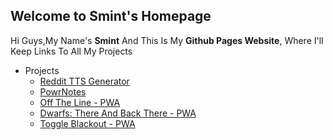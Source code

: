 ## Welcome to Smint's Homepage
Hi Guys,My Name's **Smint** And This Is My **Github Pages Website**, Where I'll Keep Links To All My Projects

- Projects
  - [Reddit TTS Generator](https://smintgaming.github.io/RedditTTSGenerator/index.html)
  - [PowrNotes](https://smintgaming.github.io/notes-pwa/)
  - [Off The Line - PWA](https://smintgaming.github.io/off-the-line-pwa/)
  - [Dwarfs: There And Back There - PWA](https://smintgaming.github.io/dwarfs-pwa/)
  - [Toggle Blackout - PWA](https://smintgaming.github.io/toggle-blackout-pwa/dist/)
